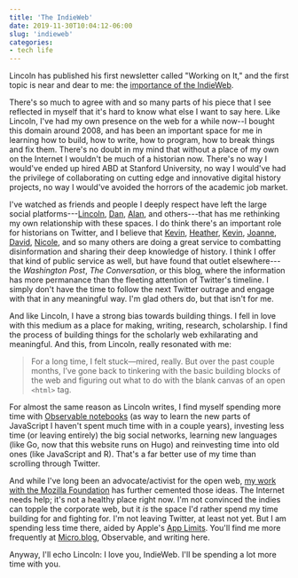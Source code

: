 ```yaml
---
title: 'The IndieWeb'
date: 2019-11-30T10:04:12-06:00
slug: 'indieweb'
categories: 
- tech life
---
```


Lincoln has published his first newsletter called "Working on It," and the
first topic is near and dear to me: the [importance of the
IndieWeb](https://buttondown.email/lmullen/archive/love-letter-to-the-indieweb/). 

There's so much to agree with and so many parts of his piece that I see
reflected in myself that it's hard to know what else I want to say here. Like
Lincoln, I've had my own presence on the web for a while now--I bought this
domain around 2008, and has been an important space for me in learning how to
build, how to write, how to program, how to break things and fix them. There's
no doubt in my mind that without a place of my own on the Internet I wouldn't
be much of a historian now. There's no way I would've ended up hired ABD at
Stanford University, no way I would've had the privilege of collaborating on
cutting edge and innovative digital history projects, no way I would've
avoided the horrors of the academic job market. 

I've watched as friends and people I deeply respect have left the large social platforms---[Lincoln](https://lincolnmullen.com), [Dan](https://dancohen.org/), [Alan](http://ayjay.org), and others---that has me rethinking my own relationship with these spaces. I do think there's an important role for historians on Twitter, and I believe that [Kevin](https://twitter.com/KevinMKruse), [Heather](https://twitter.com/HC_Richardson), [Kevin](https://twitter.com/TheTattooedProf), [Joanne](https://twitter.com/jbf1755), [David](https://twitter.com/davidastinwalsh), [Nicole](https://twitter.com/pastpunditry), and so many others are doing a great service to combatting disinformation and sharing their deep knowledge of history.  I think I offer that kind of public service as well, but have found that outlet elsewhere---the *Washington Post*, *The Conversation*, or this blog, where the information has more permanance than the fleeting attention of Twitter's timeline. I simply don't have the time to follow the next Twitter outrage and engage with that in any meaningful way. I'm glad others do, but that isn't for me. 

And like Lincoln, I have a strong bias towards building things. I fell in love
with this medium as a place for making, writing, research, scholarship. I find
the process of building things for the scholarly web exhilarating and
meaningful. And this, from Lincoln, really resonated with me: 

> For a long time, I felt stuck—mired, really. But over the past couple months, I’ve gone back to tinkering with the basic building blocks of the web and figuring out what to do with the blank canvas of an open `<html>` tag.

For almost the same reason as Lincoln writes, I find myself spending more time
with [Observable notebooks](https://observablehq.com/@hepplerj) (as way to
learn the new parts of JavaScript I haven't spent much time with in a couple
years), investing less time (or leaving entirely) the big social networks,
learning new languages (like Go, now that this website runs on Hugo) and
reinvesting time into old ones (like JavaScript and R). That's a far better
use of my time than scrolling through Twitter. 

And while I've long been an advocate/activist for the open web, [my work with
the Mozilla Foundation](https://foundation.mozilla.org/en/opportunity/mozilla-open-leaders/) has further cemented those ideas. The Internet needs
help; it's not a healthy place right now. I'm not convinced the indies can
topple the corporate web, but it *is* the space I'd rather spend my time
building for and fighting for. I'm not leaving Twitter, at least not yet. But
I am spending less time there, aided by Apple's [App
Limits](https://support.apple.com/en-us/HT208982). You'll find me more
frequently at [Micro.blog](https://micro.blog), Observable, and writing here.  

Anyway, I'll echo Lincoln: I love you, IndieWeb. I'll be spending a lot more
time with you.
